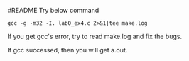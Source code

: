 #README
Try below command
```
gcc -g -m32 -I. lab0_ex4.c 2>&1|tee make.log
```
If you get gcc's error, try to read make.log and fix the bugs.

If gcc successed, then you will get a.out. 


